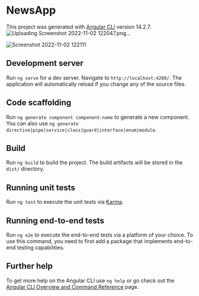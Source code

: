 # NewsApp

This project was generated with [Angular CLI](https://github.com/angular/angular-cli) version 14.2.7.
![Uploading Screenshot 2022-11-02 122047.png…]()

![Screenshot 2022-11-02 122111](https://user-images.githubusercontent.com/67528018/199413341-b77dcbed-3746-410c-b518-8ec1666b1666.png)



## Development server

Run `ng serve` for a dev server. Navigate to `http://localhost:4200/`. The application will automatically reload if you change any of the source files.

## Code scaffolding

Run `ng generate component component-name` to generate a new component. You can also use `ng generate directive|pipe|service|class|guard|interface|enum|module`.

## Build

Run `ng build` to build the project. The build artifacts will be stored in the `dist/` directory.

## Running unit tests

Run `ng test` to execute the unit tests via [Karma](https://karma-runner.github.io).

## Running end-to-end tests

Run `ng e2e` to execute the end-to-end tests via a platform of your choice. To use this command, you need to first add a package that implements end-to-end testing capabilities.

## Further help

To get more help on the Angular CLI use `ng help` or go check out the [Angular CLI Overview and Command Reference](https://angular.io/cli) page.
